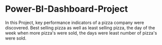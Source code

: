 # Power-BI-Dashboard-Project
In this Project, key performance indicators of a pizza company were discovered. Best selling pizza as well as least selling pizza, the day of the week when more pizza's were sold, the days were least number of pizza's were sold. 
